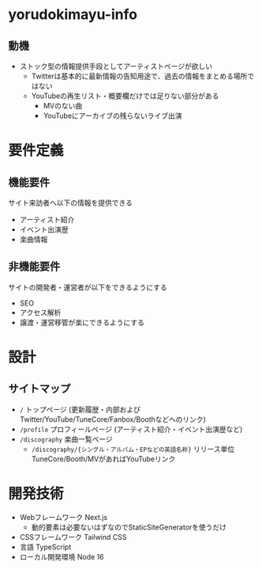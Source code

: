 # yorudokimayu-info

## 動機

* ストック型の情報提供手段としてアーティストページが欲しい
    * Twitterは基本的に最新情報の告知用途で、過去の情報をまとめる場所ではない
    * YouTubeの再生リスト・概要欄だけでは足りない部分がある
        * MVのない曲
        * YouTubeにアーカイブの残らないライブ出演

# 要件定義

## 機能要件

サイト来訪者へ以下の情報を提供できる

* アーティスト紹介
* イベント出演歴
* 楽曲情報

## 非機能要件

サイトの開発者・運営者が以下をできるようにする

- SEO
- アクセス解析
- 譲渡・運営移管が楽にできるようにする

# 設計

## サイトマップ

- `/` トップページ (更新履歴・内部およびTwitter/YouTube/TuneCore/Fanbox/Boothなどへのリンク)
- `/profile` プロフィールページ (アーティスト紹介・イベント出演歴など)
- `/discography` 楽曲一覧ページ
   - `/discography/{シングル・アルバム・EPなどの英語名称}` リリース単位 TuneCore/Booth/MVがあればYouTubeリンク


# 開発技術

* Webフレームワーク Next.js
    * 動的要素は必要ないはずなのでStaticSiteGeneratorを使うだけ
* CSSフレームワーク Tailwind CSS
* 言語 TypeScript
* ローカル開発環境 Node 16